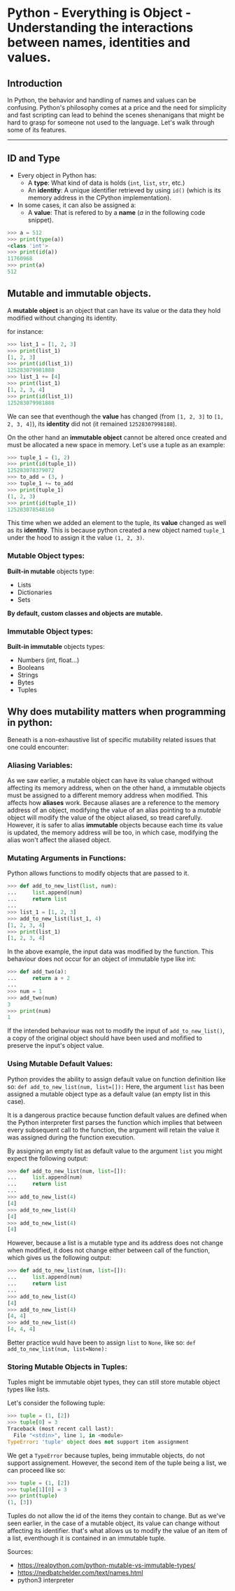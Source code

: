 # Python - Everything is Object - Understanding the interactions between names, identities and values.

## Introduction

In Python, the behavior and handling of names and values can be confusing. Python's philosophy comes at a price and the need for simplicity and fast scripting can lead to behind the scenes shenanigans that might be hard to grasp for someone not used to the language.
Let's walk through some of its features.

---

## ID and Type

- Every object in Python has:
  - A **type**: What kind of data is holds (`int`, `list`, `str`, etc.)
  - An **identity**: A unique identifier retrieved by using `id()` (which is its memory address in the CPython implementation). <br>
- In some cases, it can also be assigned a:
  - A **value**: That is refered to by a **name** (*a* in the following code snippet).

```python
>>> a = 512
>>> print(type(a))
<class 'int'>
>>> print(id(a))
11760968
>>> print(a)
512
```

## Mutable and immutable objects.

A **mutable object** is an object that can have its value or the data they hold modified without changing its identity.

for instance:

```python
>>> list_1 = [1, 2, 3]
>>> print(list_1)
[1, 2, 3]
>>> print(id(list_1))
125283079981888
>>> list_1 += [4]
>>> print(list_1)
[1, 2, 3, 4]
>>> print(id(list_1))
125283079981888
```
We can see that eventhough the **value** has changed (from `[1, 2, 3]` to `[1, 2, 3, 4]`), its **identity** did not (it remained `12528307998188`).

On the other hand an **immutable object** cannot be altered once created and must be allocated a new space in memory.
Let's use a tuple as an example:

```python
>>> tuple_1 = (1, 2)
>>> print(id(tuple_1))
125283078379072
>>> to_add = (3, )
>>> tuple_1 += to_add
>>> print(tuple_1)
(1, 2, 3)
>>> print(id(tuple_1))
125283078548160
```

This time when we added an element to the tuple, its **value** changed as well as its **identity**. This is because python created a new object named `tuple_1` under the hood to assign it the value `(1, 2, 3)`.

### Mutable Object types:

**Built-in mutable** objects type:
  - Lists
  - Dictionaries
  - Sets

**By default, custom classes and objects are mutable.**

### Immutable Object types:

**Built-in immutable** objects types:

  - Numbers (int, float...)
  - Booleans
  - Strings
  - Bytes
  - Tuples

## Why does mutability matters when programming in python:

Beneath is a non-exhaustive list of specific mutability related issues that one could encounter:

### Aliasing Variables:
As we saw earlier, a mutable object can have its value changed without affecting its memory address, when on the other hand, a immutable objects must be assigned to a different memory address when modified. This affects how **aliases** work. Because aliases are a reference to the memory address of an object, modifying the value of an alias pointing to a *mutable* object will modify the value of the object aliased, so tread carefully. However, it is safer to alias **immutable** objects because each time its value is updated, the memory address will be too, in which case, modifying the alias won't affect the aliased object.

### Mutating Arguments in Functions:
Python allows functions to modify objects that are passed to it.

```python
>>> def add_to_new_list(list, num):
...     list.append(num)
...     return list
...
>>> list_1 = [1, 2, 3]
>>> add_to_new_list(list_1, 4)
[1, 2, 3, 4]
>>> print(list_1)
[1, 2, 3, 4]
```
In the above example, the input data was modified by the function. This behaviour does not occur for an object of immutable type like int:

```python
>>> def add_two(a):
...     return a + 2
...
>>> num = 1
>>> add_two(num)
3
>>> print(num)
1
```

If the intended behaviour was not to modify the input of `add_to_new_list()`, a copy of the original object should have been used and mofified to preserve the input's object value.

### Using Mutable Default Values:
Python provides the ability to assign default value on function definition like so:
`def add_to_new_list(num, list=[]):`
Here, the argument `list` has been assigned a mutable object type as a default value (an empty list in this case).

It is a dangerous practice because function default values are defined when the Python interpreter first parses the function which implies that between every subsequent call to the function, the argument will retain the value it was assigned during the function execution.

By assigning an empty list as default value to the argument `list` you might expect the following output:

```python
>>> def add_to_new_list(num, list=[]):
...     list.append(num)
...     return list
...
>>> add_to_new_list(4)
[4]
>>> add_to_new_list(4)
[4]
>>> add_to_new_list(4)
[4]
```

However, because a list is a mutable type and its address does not change when modified, it does not change either between call of the function, which gives us the following output:

```python
>>> def add_to_new_list(num, list=[]):
...     list.append(num)
...     return list
...
>>> add_to_new_list(4)
[4]
>>> add_to_new_list(4)
[4, 4]
>>> add_to_new_list(4)
[4, 4, 4]
```

Better practice wuld have been to assign `list` to `None`, like so:
`def add_to_new_list(num, list=None):`

### Storing Mutable Objects in Tuples:

Tuples might be immutable objet types, they can still store mutable object types like lists.

Let's consider the following tuple:

```python
>>> tuple = (1, [2])
>>> tuple[0] = 3
Traceback (most recent call last):
  File "<stdin>", line 1, in <module>
TypeError: 'tuple' object does not support item assignment
```

We get a `TypeError` because tuples, being immutable objects, do not support assignement. However, the second item of the tuple being a list, we can proceed like so:

```python
>>> tuple = (1, [2])
>>> tuple[1][0] = 3
>>> print(tuple)
(1, [3])
```

Tuples do not allow the id of the items they contain to change. But as we've seen earlier, in the case of a mutable object, its value can change without affecting its identifier. that's what allows us to modify the value of an item of a list, eventhough it is contained in an immutable tuple.

Sources:
- https://realpython.com/python-mutable-vs-immutable-types/
- https://nedbatchelder.com/text/names.html
- python3 interpreter
